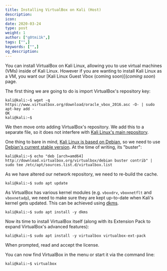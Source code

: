 ```yaml
---
title: Installing VirtualBox on Kali (Host)
description:
icon:
date: 2020-03-24
type: post
weight: 1
author: ["g0tmi1k",]
tags: ["",]
keywords: ["",]
og_description:
---
```


You can install VirtualBox on Kali Linux, allowing you to use virtual machines (VMs) inside of Kali Linux. However if you are wanting to install Kali Linux as a VM, you want our [Kali Linux Guest Vbox (coming soon)](*coming soon*) page.

The first thing we are going to do is import VirtualBox's repository key:

```
kali@kali:~$ wget -q https://www.virtualbox.org/download/oracle_vbox_2016.asc -O- | sudo apt-key add -
OK
kali@kali:~$
```

We then move onto adding VirtualBox's repository.
We add this to a separate file, so it does not interfere with [Kali Linux's main repository](https://www.kali.org/docs/general-use/kali-linux-sources-list-repositories/).

One thing to bare in mind, [Kali Linux is based on Debian](https://www.kali.org/docs/policy/kali-linux-relationship-with-debian/), so we need to use [Debian's current stable version](https://www.debian.org/releases/stable/). At the time of writing, its "buster":

```
kali@kali:~$ echo "deb [arch=amd64] http://download.virtualbox.org/virtualbox/debian buster contrib" | sudo tee /etc/apt/sources.list.d/virtualbox.list
```

As we have altered our network repository, we need to re-build the cache.

```
kali@kali:~$ sudo apt update
```

As VirtualBox has various kernel modules (e.g. `vboxdrv`, `vboxnetflt` and `vboxnetadp`), we need to make sure they are kept up-to-date when Kali's kernel gets updated. This can be achieved using [dkms](https://packages.debian.org/testing/dkms).

```
kali@kali:~$ sudo apt install -y dkms
```

Now its time to install VirtualBox itself (along with its Extension Pack to expand VirtualBox's advanced features):

```
kali@kali:~$ sudo apt install -y virtualbox virtualbox-ext-pack
```

When prompted, read and accept the license.


You can now find VirtualBox in the menu or start it via the command line:

```
kali@kali:~$ virtualbox
```
